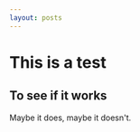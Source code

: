 ```yaml
---
layout: posts
---
```


# This is a test

## To see if it works

Maybe it does, maybe it doesn't.